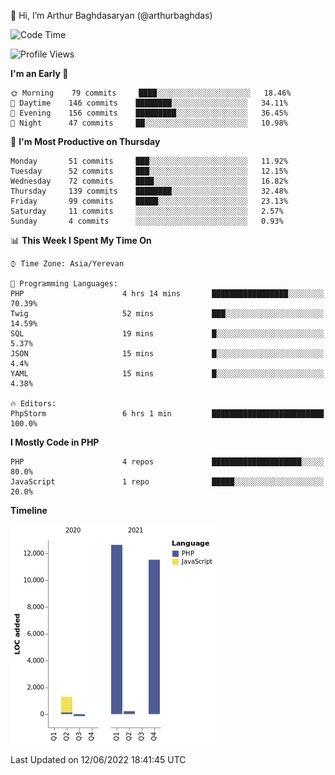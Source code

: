 👋 Hi, I’m Arthur Baghdasaryan (@arthurbaghdas)


<!--START_SECTION:waka-->
![Code Time](http://img.shields.io/badge/Code%20Time-0%20secs-blue)

![Profile Views](http://img.shields.io/badge/Profile%20Views-0-blue)

**I'm an Early 🐤** 

```text
🌞 Morning    79 commits     ████░░░░░░░░░░░░░░░░░░░░░   18.46% 
🌆 Daytime    146 commits    ████████░░░░░░░░░░░░░░░░░   34.11% 
🌃 Evening    156 commits    █████████░░░░░░░░░░░░░░░░   36.45% 
🌙 Night      47 commits     ██░░░░░░░░░░░░░░░░░░░░░░░   10.98%

```
📅 **I'm Most Productive on Thursday** 

```text
Monday       51 commits     ███░░░░░░░░░░░░░░░░░░░░░░   11.92% 
Tuesday      52 commits     ███░░░░░░░░░░░░░░░░░░░░░░   12.15% 
Wednesday    72 commits     ████░░░░░░░░░░░░░░░░░░░░░   16.82% 
Thursday     139 commits    ████████░░░░░░░░░░░░░░░░░   32.48% 
Friday       99 commits     █████░░░░░░░░░░░░░░░░░░░░   23.13% 
Saturday     11 commits     ░░░░░░░░░░░░░░░░░░░░░░░░░   2.57% 
Sunday       4 commits      ░░░░░░░░░░░░░░░░░░░░░░░░░   0.93%

```


📊 **This Week I Spent My Time On** 

```text
⌚︎ Time Zone: Asia/Yerevan

💬 Programming Languages: 
PHP                      4 hrs 14 mins       █████████████████░░░░░░░░   70.39% 
Twig                     52 mins             ███░░░░░░░░░░░░░░░░░░░░░░   14.59% 
SQL                      19 mins             █░░░░░░░░░░░░░░░░░░░░░░░░   5.37% 
JSON                     15 mins             █░░░░░░░░░░░░░░░░░░░░░░░░   4.4% 
YAML                     15 mins             █░░░░░░░░░░░░░░░░░░░░░░░░   4.38%

🔥 Editors: 
PhpStorm                 6 hrs 1 min         █████████████████████████   100.0%

```

**I Mostly Code in PHP** 

```text
PHP                      4 repos             ████████████████████░░░░░   80.0% 
JavaScript               1 repo              █████░░░░░░░░░░░░░░░░░░░░   20.0%

```


**Timeline**

![Chart not found](https://raw.githubusercontent.com/arthurbaghdas/arthurbaghdas/main/charts/bar_graph.png) 


 Last Updated on 12/06/2022 18:41:45 UTC
<!--END_SECTION:waka-->
